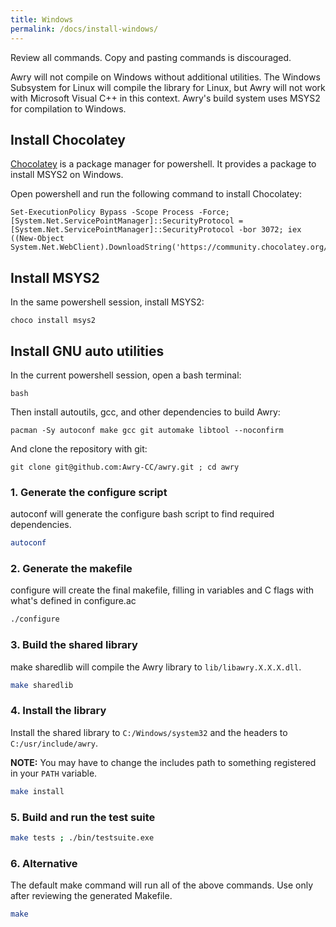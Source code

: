 ```yaml
---
title: Windows
permalink: /docs/install-windows/
---
```


<div class="alert alert-danger" role="alert">
  Review all commands. Copy and pasting commands is discouraged.
</div>

Awry will not compile on Windows without additional utilities. The Windows Subsystem for Linux will compile the library for Linux, but Awry will not work with Microsoft Visual C++ in this context. Awry's build system uses MSYS2 for compilation to Windows.

## Install Chocolatey

<a href="https://chocolatey.org/install#individual" target="_blank">Chocolatey<a/> is a package manager for powershell. It provides a package to install MSYS2 on Windows.

Open powershell and run the following command to install Chocolatey:

```
Set-ExecutionPolicy Bypass -Scope Process -Force; [System.Net.ServicePointManager]::SecurityProtocol = [System.Net.ServicePointManager]::SecurityProtocol -bor 3072; iex ((New-Object System.Net.WebClient).DownloadString('https://community.chocolatey.org/install.ps1'))
```

## Install MSYS2

In the same powershell session, install MSYS2:

```
choco install msys2
```

## Install GNU auto utilities

In the current powershell session, open a bash terminal:

```
bash
```

Then install autoutils, gcc, and other dependencies to build Awry:

```
pacman -Sy autoconf make gcc git automake libtool --noconfirm
```

And clone the repository with git:

```
git clone git@github.com:Awry-CC/awry.git ; cd awry
```

### 1. Generate the configure script

autoconf will generate the configure bash script to find required dependencies.

```bash
autoconf
```

### 2. Generate the makefile

configure will create the final makefile, filling in variables and C flags with what's defined in configure.ac

```bash
./configure
```

### 3. Build the shared library

make sharedlib will compile the Awry library to `lib/libawry.X.X.X.dll`.

```bash
make sharedlib
```

### 4. Install the library

Install the shared library to `C:/Windows/system32` and the headers to `C:/usr/include/awry`.

**NOTE:** You may have to change the includes path to something registered in your `PATH` variable. 

```bash
make install
```

### 5. Build and run the test suite


```bash
make tests ; ./bin/testsuite.exe
```

### 6. Alternative

The default make command will run all of the above commands. Use only after reviewing the generated Makefile.

```bash
make
```